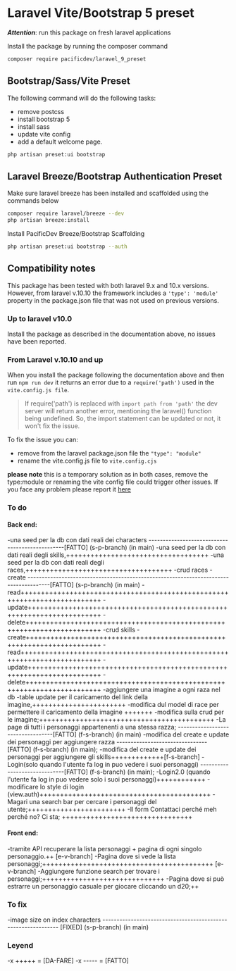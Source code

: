 # Laravel Vite/Bootstrap 5 preset

**_Attention_**: run this package on fresh laravel applications

Install the package by running the composer command

```bash
composer require pacificdev/laravel_9_preset
```

## Bootstrap/Sass/Vite Preset

The following command will do the following tasks:

-   remove postcss
-   install bootstrap 5
-   install sass
-   update vite config
-   add a default welcome page.

```bash
php artisan preset:ui bootstrap
```

## Laravel Breeze/Bootstrap Authentication Preset

Make sure laravel breeze has been installed and scaffolded using the commands below

```bash
composer require laravel/breeze --dev
php artisan breeze:install
```

Install PacificDev Breeze/Bootstrap Scaffolding

```bash
php artisan preset:ui bootstrap --auth

```

## Compatibility notes

This package has been tested with both laravel 9.x and 10.x versions.
However, from laravel v.10.10 the framework includes a `'type': 'module'` property in the package.json file that was not used on previous versions.

### Up to laravel v10.0

Install the package as described in the documentation above, no issues have been reported.

### From Laravel v.10.10 and up

When you install the package following the documentation above and then run `npm run dev` it returns an error due to a `require('path')` used in the `vite.config.js file`.

> If require('path') is replaced with `import path from 'path'` the dev server will return another error, mentioning the laravel() function being undefined. So, the import statement can be updated or not, it won't fix the issue.

To fix the issue you can:

-   remove from the laravel package.json file the `"type": "module"`
-   rename the vite.config.js file to `vite.config.cjs`

**please note** this is a temporary solution as in both cases, remove the type:module or renaming the vite config file could trigger other issues. If you face any problem please report it [here](https://github.com/fabiopacificicom/laravel-9-preset/issues)

### To do

#### Back end:

-una seed per la db con dati reali dei characters ------------------------------------------------[FATTO] (s-p-branch) (in main)
-una seed per la db con dati reali degli skills,+++++++++++++++++++++++++++++++++++
-una seed per la db con dati reali degli races,++++++++++++++++++++++++++++++++++++
-crud races
-create --------------------------------------------------------------------------------------[FATTO] (s-p-branch) (in main)
-read++++++++++++++++++++++++++++++++++++++++++++++++++++++++++++++++++++++++++
-update++++++++++++++++++++++++++++++++++++++++++++++++++++++++++++++++++++++++
-delete++++++++++++++++++++++++++++++++++++++++++++++++++++++++++++++++++++++++
-crud skills
-create++++++++++++++++++++++++++++++++++++++++++++++++++++++++++++++++++++++++
-read++++++++++++++++++++++++++++++++++++++++++++++++++++++++++++++++++++++++++
-update++++++++++++++++++++++++++++++++++++++++++++++++++++++++++++++++++++++++
-delete++++++++++++++++++++++++++++++++++++++++++++++++++++++++++++++++++++++++
-aggiungere una imagine a ogni raza nel db
-table update per il caricamento del link della imagine,+++++++++++++++++++++++
-modifica dul model di race per permettere il caricamento della imagine +++++++
-modifica sulla crud per le imagine;+++++++++++++++++++++++++++++++++++++++++++
-La page di tutti i personaggi appartenenti a una stessa razza; ----------------------------------[FATTO] (f-s-branch) (in main)
-modifica del create e update dei personaggi per aggiungere razza --------------------------------[FATTO] (f-s-branch) (in main);
-modifica del create e update dei personaggi per aggiungere gli skills+++++++++++++[f-s-branch]
-Login(solo quando l'utente fa log in puo vedere i suoi personaggi) ------------------------------[FATTO] (f-s-branch) (in main);
-Login2.0 (quando l'utente fa log in puo vedere solo i suoi personaggi)++++++++++++
-modificare lo style di login (view.auth)++++++++++++++++++++++++++++++++++++++++++
-Magari una search bar per cercare i personaggi del utente;++++++++++++++++++++++++
-Il form Contattaci perché meh perché no? Ci sta; ++++++++++++++++++++++++++++++++

#### Front end:

-tramite API recuperare la lista personaggi + pagina di ogni singolo personaggio.++ [e-v-branch]
-Pagina dove si vede la lista personaggi;++++++++++++++++++++++++++++++++++++++++++ [e-v-branch]
-Aggiungere funzione search per trovare i personaggi;++++++++++++++++++++++++++++++
-Pagina dove si può estrarre un personaggio casuale per giocare cliccando un d20;++

### To fix

-image size on index characters -------------------------------------------------------------- [FIXED] (s-p-branch) (in main)

### Leyend

-x +++++ = [DA-FARE]
-x ----- = [FATTO]
